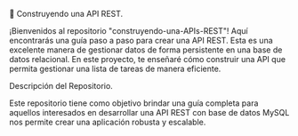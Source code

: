 🚀 Construyendo una API REST.

¡Bienvenidos al repositorio "construyendo-una-APIs-REST"! Aquí encontrarás una guía paso a paso para crear una API REST. Esta es una excelente manera de gestionar datos de forma persistente en una base de datos relacional. En este proyecto, te enseñaré cómo construir una API que permita gestionar una lista de tareas de manera eficiente.


Descripción del Repositorio.


Este repositorio tiene como objetivo brindar una guía completa para aquellos interesados en desarrollar una API REST con base de datos MySQL nos permite crear una aplicación robusta y escalable.
